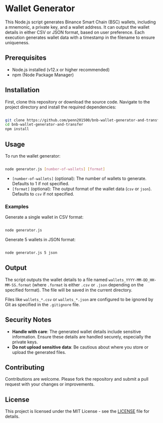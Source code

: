 
# Wallet Generator

This Node.js script generates Binance Smart Chain (BSC) wallets, including a mnemonic, a private key, and a wallet address. It can output the wallet details in either CSV or JSON format, based on user preference. Each execution generates wallet data with a timestamp in the filename to ensure uniqueness.

## Prerequisites

- Node.js installed (v12.x or higher recommended)
- npm (Node Package Manager)

## Installation

First, clone this repository or download the source code. Navigate to the project directory and install the required dependencies:

```bash

git clone https://github.com/penn201500/bnb-wallet-generator-and-transfer.git
cd bnb-wallet-generator-and-transfer
npm install

```

## Usage

To run the wallet generator:

```bash

node generator.js [number-of-wallets] [format]

```

- `[number-of-wallets]` (optional): The number of wallets to generate. Defaults to 1 if not specified.
- `[format]` (optional): The output format of the wallet data (`csv` or `json`). Defaults to `csv` if not specified.

### Examples

Generate a single wallet in CSV format:

```bash

node generator.js

```

Generate 5 wallets in JSON format:

```bash

node generator.js 5 json

```

## Output

The script outputs the wallet details to a file named `wallets_YYYY-MM-DD_HH-MM-SS.format` (where `.format` is either `.csv` or `.json` depending on the specified format). The file will be saved in the current directory.

Files like `wallets_*.csv` or `wallets_*.json` are configured to be ignored by Git as specified in the `.gitignore` file.

## Security Notes

- **Handle with care**: The generated wallet details include sensitive information. Ensure these details are handled securely, especially the private keys.
- **Do not upload sensitive data**: Be cautious about where you store or upload the generated files.

## Contributing

Contributions are welcome. Please fork the repository and submit a pull request with your changes or improvements.

## License

This project is licensed under the MIT License - see the [LICENSE](LICENSE) file for details.
